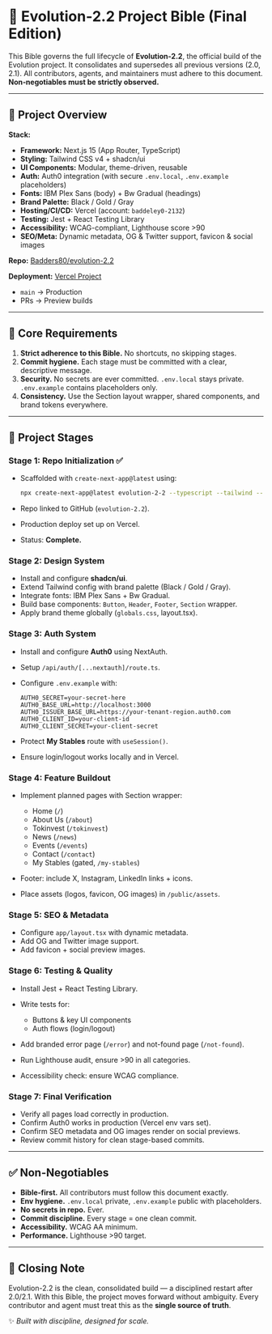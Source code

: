 # 📖 Evolution-2.2 Project Bible (Final Edition)

This Bible governs the full lifecycle of **Evolution-2.2**, the official build of the Evolution project. It consolidates and supersedes all previous versions (2.0, 2.1). All contributors, agents, and maintainers must adhere to this document. **Non‑negotiables must be strictly observed.**

---

## 🚀 Project Overview

**Stack:**

* **Framework:** Next.js 15 (App Router, TypeScript)
* **Styling:** Tailwind CSS v4 + shadcn/ui
* **UI Components:** Modular, theme-driven, reusable
* **Auth:** Auth0 integration (with secure `.env.local`, `.env.example` placeholders)
* **Fonts:** IBM Plex Sans (body) + Bw Gradual (headings)
* **Brand Palette:** Black / Gold / Gray
* **Hosting/CI/CD:** Vercel (account: `baddeley0-2132`)
* **Testing:** Jest + React Testing Library
* **Accessibility:** WCAG-compliant, Lighthouse score >90
* **SEO/Meta:** Dynamic metadata, OG & Twitter support, favicon & social images

**Repo:** [Badders80/evolution-2.2](https://github.com/Badders80/evolution-2.2)

**Deployment:** [Vercel Project](https://vercel.com/baddeley0-2132s-projects/evolution-2.2)

* `main` → Production
* PRs → Preview builds

---

## 🔑 Core Requirements

1. **Strict adherence to this Bible.** No shortcuts, no skipping stages.
2. **Commit hygiene.** Each stage must be committed with a clear, descriptive message.
3. **Security.** No secrets are ever committed. `.env.local` stays private. `.env.example` contains placeholders only.
4. **Consistency.** Use the Section layout wrapper, shared components, and brand tokens everywhere.

---

## 📂 Project Stages

### Stage 1: Repo Initialization ✅

* Scaffolded with `create-next-app@latest` using:

  ```bash
  npx create-next-app@latest evolution-2-2 --typescript --tailwind --eslint --app --src-dir --use-npm --import-alias "@/*"
  ```
* Repo linked to GitHub (`evolution-2.2`).
* Production deploy set up on Vercel.
* Status: **Complete.**

### Stage 2: Design System

* Install and configure **shadcn/ui**.
* Extend Tailwind config with brand palette (Black / Gold / Gray).
* Integrate fonts: IBM Plex Sans + Bw Gradual.
* Build base components: `Button`, `Header`, `Footer`, `Section` wrapper.
* Apply brand theme globally (`globals.css`, layout.tsx).

### Stage 3: Auth System

* Install and configure **Auth0** using NextAuth.
* Setup `/api/auth/[...nextauth]/route.ts`.
* Configure `.env.example` with:

  ```env
  AUTH0_SECRET=your-secret-here
  AUTH0_BASE_URL=http://localhost:3000
  AUTH0_ISSUER_BASE_URL=https://your-tenant-region.auth0.com
  AUTH0_CLIENT_ID=your-client-id
  AUTH0_CLIENT_SECRET=your-client-secret
  ```
* Protect **My Stables** route with `useSession()`.
* Ensure login/logout works locally and in Vercel.

### Stage 4: Feature Buildout

* Implement planned pages with Section wrapper:

  * Home (`/`)
  * About Us (`/about`)
  * Tokinvest (`/tokinvest`)
  * News (`/news`)
  * Events (`/events`)
  * Contact (`/contact`)
  * My Stables (gated, `/my-stables`)
* Footer: include X, Instagram, LinkedIn links + icons.
* Place assets (logos, favicon, OG images) in `/public/assets`.

### Stage 5: SEO & Metadata

* Configure `app/layout.tsx` with dynamic metadata.
* Add OG and Twitter image support.
* Add favicon + social preview images.

### Stage 6: Testing & Quality

* Install Jest + React Testing Library.
* Write tests for:

  * Buttons & key UI components
  * Auth flows (login/logout)
* Add branded error page (`/error`) and not-found page (`/not-found`).
* Run Lighthouse audit, ensure >90 in all categories.
* Accessibility check: ensure WCAG compliance.

### Stage 7: Final Verification

* Verify all pages load correctly in production.
* Confirm Auth0 works in production (Vercel env vars set).
* Confirm SEO metadata and OG images render on social previews.
* Review commit history for clean stage-based commits.

---

## ✅ Non-Negotiables

* **Bible-first.** All contributors must follow this document exactly.
* **Env hygiene.** `.env.local` private, `.env.example` public with placeholders.
* **No secrets in repo.** Ever.
* **Commit discipline.** Every stage = one clean commit.
* **Accessibility.** WCAG AA minimum.
* **Performance.** Lighthouse >90 target.

---

## 🏁 Closing Note

Evolution-2.2 is the clean, consolidated build — a disciplined restart after 2.0/2.1. With this Bible, the project moves forward without ambiguity. Every contributor and agent must treat this as the **single source of truth**.

✨ *Built with discipline, designed for scale.*
